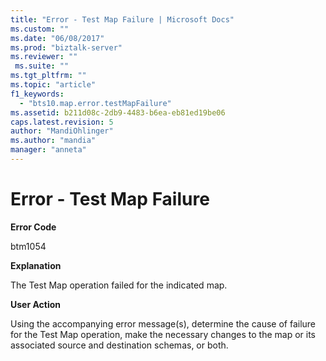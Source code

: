 ```yaml
---
title: "Error - Test Map Failure | Microsoft Docs"
ms.custom: ""
ms.date: "06/08/2017"
ms.prod: "biztalk-server"
ms.reviewer: ""
 ms.suite: ""
ms.tgt_pltfrm: ""
ms.topic: "article"
f1_keywords: 
  - "bts10.map.error.testMapFailure"
ms.assetid: b211d08c-2db9-4483-b6ea-eb81ed19be06
caps.latest.revision: 5
author: "MandiOhlinger"
ms.author: "mandia"
manager: "anneta"
---
```

# Error - Test Map Failure
**Error Code**  
  
 btm1054  
  
 **Explanation**  
  
 The Test Map operation failed for the indicated map.  
  
 **User Action**  
  
 Using the accompanying error message(s), determine the cause of failure for the Test Map operation, make the necessary changes to the map or its associated source and destination schemas, or both.